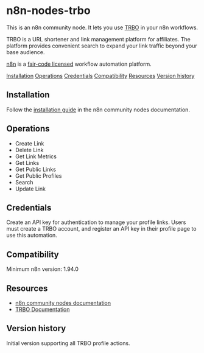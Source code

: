 # n8n-nodes-trbo

This is an n8n community node. It lets you use [TRBO](https://trbo.link) in your
n8n workflows.

TRBO is a URL shortener and link management platform for affiliates. The
platform provides convenient search to expand your link traffic beyond your base
audience.

[n8n](https://n8n.io/) is a [fair-code licensed](https://docs.n8n.io/reference/license/) workflow automation platform.

[Installation](#installation)
[Operations](#operations)
[Credentials](#credentials) <!-- delete if no auth needed -->
[Compatibility](#compatibility)
[Resources](#resources)
[Version history](#version-history) <!-- delete if not using this section -->

## Installation

Follow the [installation guide](https://docs.n8n.io/integrations/community-nodes/installation/) in the n8n community nodes documentation.

## Operations

- Create Link
- Delete Link
- Get Link Metrics
- Get Links
- Get Public Links
- Get Public Profiles
- Search
- Update Link

## Credentials

Create an API key for authentication to manage your profile links. Users must
create a TRBO account, and register an API key in their profile page to use this
automation.

## Compatibility

Minimum n8n version: 1.94.0

## Resources

- [n8n community nodes documentation](https://docs.n8n.io/integrations/#community-nodes)
- [TRBO Documentation](https://trbo.link/docs)

## Version history

Initial version supporting all TRBO profile actions.
